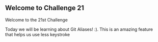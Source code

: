 ## Welcome to Challenge 21

Welcome to the 21st Challenge

Today we will be learning about Git Aliases! :). This is an amazing feature that helps us use less keystroke
